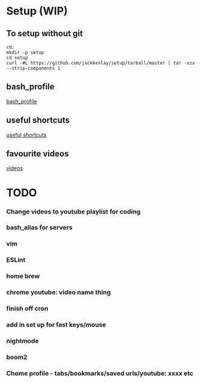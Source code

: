 # Setup (WIP)

## To setup without git
```
cd;
mkdir -p setup
cd setup
curl -#L https://github.com/jackkenlay/setup/tarball/master | tar -xzv --strip-components 1
```

## bash_profile
[bash_profile](/bash_profile)

## useful shortcuts
[useful shortcuts](./shortcuts.md)

## favourite videos
[videos](./videos.md)

# TODO

### Change videos to youtube playlist for coding
### bash_alias for servers
### vim
### ESLint
### home brew
### chrome youtube: video name thing
### finish off cron
### add in set up for fast keys/mouse
### nightmode
### boom2
### Chome profile - tabs/bookmarks/saved urls/youtube: xxxx etc
